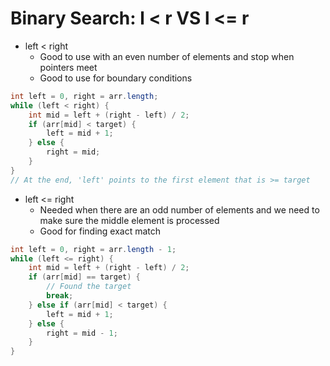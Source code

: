 # Binary Search: l < r VS l <= r



* left < right
  * Good to use with an even number of elements and stop when pointers meet
  * Good to use for boundary conditions

```java
int left = 0, right = arr.length;
while (left < right) {
    int mid = left + (right - left) / 2;
    if (arr[mid] < target) {
        left = mid + 1;
    } else {
        right = mid;
    }
}
// At the end, 'left' points to the first element that is >= target
```

* left <= right
  * Needed when there are an odd number of elements and we need to make sure the middle element is processed
  * Good for finding exact match

```java
int left = 0, right = arr.length - 1;
while (left <= right) {
    int mid = left + (right - left) / 2;
    if (arr[mid] == target) {
        // Found the target
        break;
    } else if (arr[mid] < target) {
        left = mid + 1;
    } else {
        right = mid - 1;
    }
}
```

